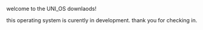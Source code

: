 welcome to the UNI_OS downlaods!

this operating system is curently in development. thank you for checking in.

